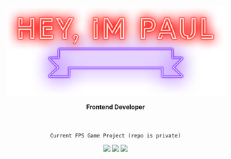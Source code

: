 
<p align="center">
  <img width="520" src="hey.png" />
</p>
<p align="center">
  <strong>Frontend Developer</strong>
</p>
<p align="center">
  <br/>
  <br/>
  <code>Current FPS Game Project (repo is private)</code>
</p>
<p align="center">
  <img width="520" src="https://github.com/lookacat/lookacat/assets/786551/4c5a70fd-48f8-43d9-b4a5-f1c2ee2d9e79" />
  <img width="520" src="https://github.com/lookacat/lookacat/assets/786551/5da90bbf-455a-417c-acad-e2cebcd4a78d" />
  <img width="520" src="![ss8](https://github.com/lookacat/lookacat/assets/786551/f2a083a1-5fa2-453e-b8bc-46292bf88bd6" />
</p>
